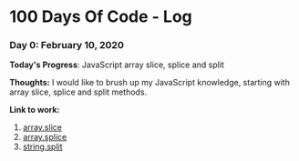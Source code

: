 # 100 Days Of Code - Log

### Day 0: February 10, 2020

**Today's Progress**: JavaScript array slice, splice and split

**Thoughts:** I would like to brush up my JavaScript knowledge, starting with array slice, splice and split methods.

**Link to work:** 
1. [array.slice](https://codepen.io/skharat/pen/abOOoGw)
2. [array.splice](https://codepen.io/skharat/pen/poJJzKj)
3. [string.split](https://codepen.io/skharat/pen/RwPPbJY)


